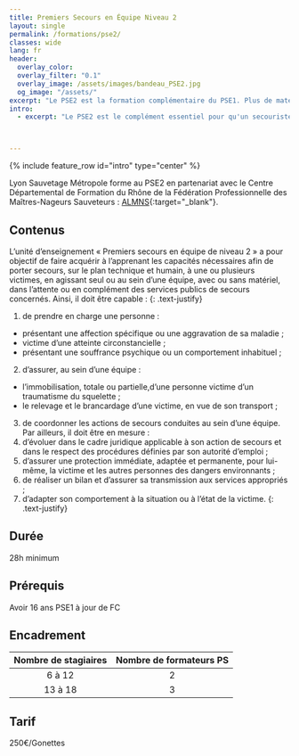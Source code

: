 ```yaml
---
title: Premiers Secours en Équipe Niveau 2
layout: single
permalink: /formations/pse2/
classes: wide
lang: fr
header:   
  overlay_color: 
  overlay_filter: "0.1"
  overlay_image: /assets/images/bandeau_PSE2.jpg
  og_image: "/assets/"
excerpt: "Le PSE2 est la formation complémentaire du PSE1. Plus de matériel, plus de contenus, équipes élargies "
intro:
  - excerpt: "Le PSE2 est le complément essentiel pour qu'un secouriste puisse intégrer des dispositifs de secours plus complexes. Le PSE2 devient un équipier secouriste et est en mesure d'intégrer tous types de dispositif de secours."



---
```

{% include feature_row id="intro" type="center" %}

Lyon Sauvetage Métropole forme au PSE2 en partenariat avec le Centre Départemental de Formation du Rhône de la Fédération Professionnelle des Maîtres-Nageurs Sauveteurs : [ALMNS](https://www.aleaumns.com/){:target="_blank"}.

## Contenus
L’unité d’enseignement « Premiers secours en équipe de niveau 2 » a pour objectif de faire acquérir à l’apprenant les capacités nécessaires afin de porter secours, sur le plan technique et humain, à une ou plusieurs victimes, en agissant seul ou au sein d’une équipe, avec ou sans matériel, dans l’attente ou en complément des services publics de secours concernés. Ainsi, il doit être capable :
{: .text-justify}
1. de prendre en charge une personne :
- présentant une affection spécifique ou une aggravation de sa maladie ;
- victime d’une atteinte circonstancielle ;
- présentant une souffrance psychique ou un comportement inhabituel ;
2. d’assurer, au sein d’une équipe :
- l’immobilisation, totale ou partielle,d’une personne victime d’un traumatisme du squelette ;
- le relevage et le brancardage d’une victime, en vue de son transport ;
3. de coordonner les actions de secours conduites au sein d’une équipe.
Par ailleurs, il doit être en mesure :
4. d’évoluer dans le cadre juridique applicable à son action de secours et dans le respect des procédures définies par son autorité d’emploi ;
5. d’assurer une protection immédiate, adaptée et permanente, pour lui-même, la victime et les autres personnes des dangers environnants ;
6. de réaliser un bilan et d’assurer sa transmission aux services appropriés ;
7. d’adapter son comportement à la situation ou à l’état de la victime.
{: .text-justify}

## Durée

28h minimum
## Prérequis

Avoir 16 ans
PSE1 à jour de FC

## Encadrement

| Nombre de stagiaires | Nombre de formateurs PS |
|:--------:|:--------:|
| 6 à 12 | 2 |
| 13 à 18 | 3 |

## Tarif
250€/Gonettes